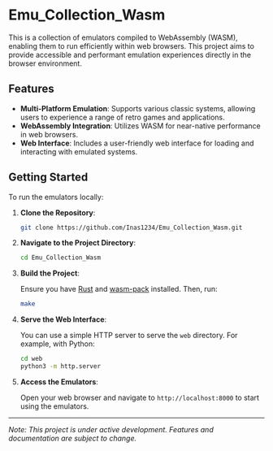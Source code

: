 
# Emu_Collection_Wasm

This is a collection of emulators compiled to WebAssembly (WASM), enabling them to run efficiently within web browsers. This project aims to provide accessible and performant emulation experiences directly in the browser environment.

## Features

- **Multi-Platform Emulation**: Supports various classic systems, allowing users to experience a range of retro games and applications.
- **WebAssembly Integration**: Utilizes WASM for near-native performance in web browsers.
- **Web Interface**: Includes a user-friendly web interface for loading and interacting with emulated systems.

## Getting Started

To run the emulators locally:

1. **Clone the Repository**:

   ```bash
   git clone https://github.com/Inas1234/Emu_Collection_Wasm.git
   ```

2. **Navigate to the Project Directory**:

   ```bash
   cd Emu_Collection_Wasm
   ```

3. **Build the Project**:

   Ensure you have [Rust](https://www.rust-lang.org/tools/install) and [wasm-pack](https://rustwasm.github.io/wasm-pack/installer/) installed. Then, run:

   ```bash
   make
   ```

4. **Serve the Web Interface**:

   You can use a simple HTTP server to serve the `web` directory. For example, with Python:

   ```bash
   cd web
   python3 -m http.server
   ```

5. **Access the Emulators**:

   Open your web browser and navigate to `http://localhost:8000` to start using the emulators.


---

*Note: This project is under active development. Features and documentation are subject to change.* 
